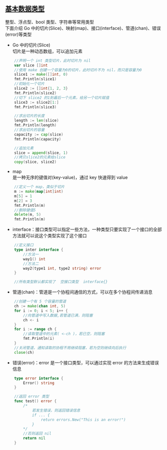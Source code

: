 ## [基本数据类型](基本类型.go)
整型、浮点型、bool 类型、字符串等常用类型  
下面介绍 Go 中的切片(Slice)、映射(map)、接口(interface)、管道(chan)、错误(error)等类型

- Go 中的切片(Slice)  
切片是一种动态数组，可以追加元素
```Go
	//声明一个 int 类型切片，此时切片为 nil
	var slice []int
	//使用 make 创建一个容量为0的切片，此时切片不为 nil，而只是容量为0
	slice1 := make([]int, 0)
	fmt.Println(slice1)
	//初始化一个切片
	slice2 := []int{1, 2, 3}
	fmt.Println(slice2)
	//切下 slice2 的1到最后一个元素，给另一个切片赋值
	slice3 := slice2[1:]
	fmt.Println(slice3)

	//求出切片的长度
	length := len(slice)
	fmt.Println(length)
	//求出切片的容量
	capacity := cap(slice)
	fmt.Println(capacity)

	//追加元素
	slice = append(slice, 1)
	//拷贝slice2的元素给slice
	copy(slice, slice2)
```

- map  
是一种无序的键值对(key-value)，通过 key 快速得到 value
```Go
	//定义一个 map，类似于切片
	m := make(map[int]int)
	m[5] = 1
	m[2] = 3
	fmt.Println(m)
	//删除键值5
	delete(m, 5)
	fmt.Println(m)
```

- interface：接口类型可以指定一些方法，一种类型只要实现了一个接口的全部方法就可以说这个类型实现了这个接口
```Go
	//定义接口
	type inter interface {
		//方法一
		way1() int
		//方法二
		way2(type1 int, type2 string) error
	}

	//所有类型默认都实现了  空接口类型  interface{}
```

- 管道(chan)：管道是一个协程间通信的方式，可以在多个协程间传递消息
```Go
	//创建一个有 5 个容量的管道
	ch := make(chan int, 5)
	for i := 0; i < 5; i++ {
		//向管道中写入数据,若管道已满，则阻塞
		ch <- i
	}
	for i := range ch {
		//读取管道中的元素( <-ch )，若已空，则阻塞
		fmt.Println(i)
	}
	//关闭管道，通知读取的协程不用继续阻塞，若为空则继续向后执行
	close(ch)
```

- 错误(error)：error 是一个接口类型，可以通过实现 error 的方法来生成错误信息
```Go
	type error interface {
		Error() string
	}

	//返回 error 类型
	func test() error {
		/*
			若发生错误，则返回错误信息
			if ... {
				return errors.New("This is an error!")
			}
		*/
		//否则返回 nil
		return nil
	}
```